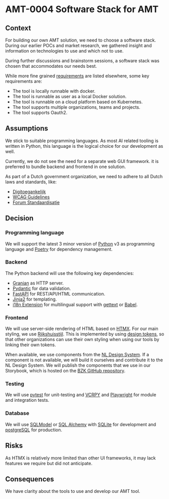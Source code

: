 # AMT-0004 Software Stack for AMT

## Context

For building our own AMT solution, we need to choose a software stack. During our earlier
POCs and market research, we gathered insight and information on technologies to use
and which not to use.

During further discussions and brainstorm sessions, a software stack was chosen
that accommodates our needs best.

While more fine grained [requirements](../existing-tools/comparison/requirements.md) are listed elsewhere,
some key requirements are:

- The tool is locally runnable with docker.
- The tool is runnable as user as a local Docker solution.
- The tool is runnable on a cloud platform based on Kubernetes.
- The tool supports multiple organizations, teams and projects.
- The tool supports Oauth2.

## Assumptions

We stick to suitable programming languages. As most AI related
tooling is written in Python, this language is the logical choice for our development as well.

Currently, we do not see the need for a separate web GUI framework.
it is preferred to bundle backend and frontend in one solution.

As part of a Dutch government organization, we need to adhere to all Dutch laws and standards, like:

- [Digitoegankelijk](https://www.digitoegankelijk.nl/)
- [WCAG Guidelines](https://wcag.nl/kennis/richtlijnen/wcag-2-1-richtlijnen/)
- [Forum Standaardisatie](https://www.forumstandaardisatie.nl/)

## Decision

### Programming language

We will support the latest 3 minor version of [Python](https://www.python.org/) v3 as programming language
and [Poetry](https://python-poetry.org/) for dependency management.

### Backend

The Python backend will use the following key dependencies:

- [Granian](https://github.com/emmett-framework/granian) as HTTP server.
- [Pydantic](https://docs.pydantic.dev/latest/) for data validation.
- [FastAPI](https://fastapi.tiangolo.com/) for REST/API/HTML communication.
- [Jinja2](https://palletsprojects.com/p/jinja/) for templating.
- [i18n Extension](https://jinja.palletsprojects.com/en/3.1.x/extensions/#i18n-extension) for multilingual support
with [gettext](https://docs.python.org/3/library/gettext.html) or [Babel](https://babel.pocoo.org/en/latest/).

### Frontend

We will use server-side rendering of HTML based on [HTMX](https://htmx.org).
For our main styling, we use [Rijkshuisstijl](https://www.rijkshuisstijl.nl).
This is implemented by using [design tokens](https://nldesignsystem.nl/handboek/design-tokens/),
so that other organizations can use their own styling when using our tools by linking their own tokens.

When available, we use components from the [NL Design System](https://github.com/nl-design-system/rijkshuisstijl-community).
If a component is not available, we will build it ourselves and contribute it to the NL Design System.
We will publish the components that we use in our Storybook, which is hosted on the [BZK GitHub repository](https://github.com/MinBZK).

### Testing

We will use [pytest](https://docs.pytest.org/en/) for unit-testing and [VCRPY](https://vcrpy.readthedocs.io/en/latest/)
and [Playwright](https://playwright.dev/) for module and integration tests.

### Database

We will use [SQLModel](https://sqlmodel.tiangolo.com/) or
[SQL Alchemy](https://www.sqlalchemy.org/) with [SQLite](https://www.sqlite.org/) for
development and [postgreSQL](https://www.postgresql.org/) for
production.

## Risks

As HTMX is relatively more limited than other UI frameworks, it may lack features we require but
did not anticipate.

## Consequences

We have clarity about the tools to use and develop our AMT tool.
